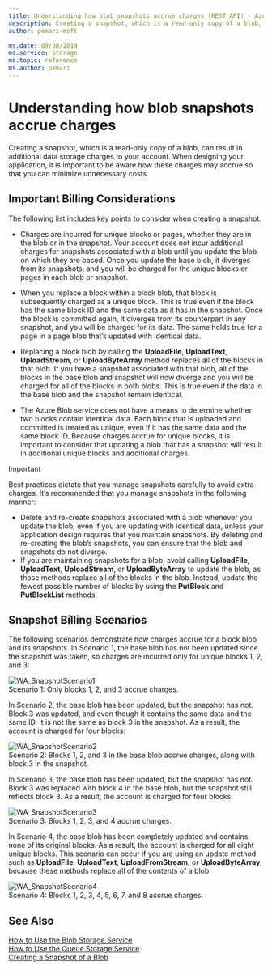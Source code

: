 ```yaml
---
title: Understanding how blob snapshots accrue charges (REST API) - Azure Storage
description: Creating a snapshot, which is a read-only copy of a blob, can result in additional data storage charges to your account. When designing your application, it is important to be aware how these charges may accrue so that you can minimize unnecessary costs.
author: pemari-msft

ms.date: 09/30/2019
ms.service: storage
ms.topic: reference
ms.author: pemari
---
```


# Understanding how blob snapshots accrue charges

Creating a snapshot, which is a read-only copy of a blob, can result in additional data storage charges to your account. When designing your application, it is important to be aware how these charges may accrue so that you can minimize unnecessary costs.  
  
## Important Billing Considerations  
 The following list includes key points to consider when creating a snapshot.  
  
-   Charges are incurred for unique blocks or pages, whether they are in the blob or in the snapshot. Your account does not incur additional charges for snapshots associated with a blob until you update the blob on which they are based. Once you update the base blob, it diverges from its snapshots, and you will be charged for the unique blocks or pages in each blob or snapshot.  
  
-   When you replace a block within a block blob, that block is subsequently charged as a unique block. This is true even if the block has the same block ID and the same data as it has in the snapshot. Once the block is committed again, it diverges from its counterpart in any snapshot, and you will be charged for its data. The same holds true for a page in a page blob that’s updated with identical data.  
  
-   Replacing a block blob by calling the **UploadFile**, **UploadText**, **UploadStream**, or **UploadByteArray** method replaces all of the blocks in that blob. If you have a snapshot associated with that blob, all of the blocks in the base blob and snapshot will now diverge and you will be charged for all of the blocks in both blobs. This is true even if the data in the base blob and the snapshot remain identical.  
  
-   The Azure Blob service does not have a means to determine whether two blocks contain identical data. Each block that is uploaded and committed is treated as unique, even if it has the same data and the same block ID. Because charges accrue for unique blocks, it is important to consider that updating a blob that has a snapshot will result in additional unique blocks and additional charges.  
  
> [!IMPORTANT]
>  Best practices dictate that you manage snapshots carefully to avoid extra charges. It’s recommended that you manage snapshots in the following manner:  
>   
>  -   Delete and re-create snapshots associated with a blob whenever you update the blob, even if you are updating with identical data, unless your application design requires that you maintain snapshots. By deleting and re-creating the blob’s snapshots, you can ensure that the blob and snapshots do not diverge.  
> -   If you are maintaining snapshots for a blob, avoid calling **UploadFile**, **UploadText**, **UploadStream**, or **UploadByteArray** to update the blob, as those methods replace all of the blocks in the blob. Instead, update the fewest possible number of blocks by using the **PutBlock** and **PutBlockList** methods.  
  
## Snapshot Billing Scenarios  
 The following scenarios demonstrate how charges accrue for a block blob and its snapshots. In Scenario 1, the base blob has not been updated since the snapshot was taken, so charges are incurred only for unique blocks 1, 2, and 3:  
  
 ![WA&#95;SnapshotScenario1](media/WA_SnapshotScenario1.png "WA_SnapshotScenario1")  
Scenario 1: Only blocks 1, 2, and 3 accrue charges.  
  
 In Scenario 2, the base blob has been updated, but the snapshot has not. Block 3 was updated, and even though it contains the same data and the same ID, it is not the same as block 3 in the snapshot. As a result, the account is charged for four blocks:  
  
 ![WA&#95;SnapshotScenario2](media/WA_SnapshotScenario2.png "WA_SnapshotScenario2")  
Scenario 2: Blocks 1, 2, and 3 in the base blob accrue charges, along with block 3 in the snapshot.  
  
 In Scenario 3, the base blob has been updated, but the snapshot has not. Block 3 was replaced with block 4 in the base blob, but the snapshot still reflects block 3. As a result, the account is charged for four blocks:  
  
 ![WA&#95;SnapshotScenario3](media/WA_SnapshotScenario3.png "WA_SnapshotScenario3")  
Scenario 3: Blocks 1, 2, 3, and 4 accrue charges.  
  
 In Scenario 4, the base blob has been completely updated and contains none of its original blocks. As a result, the account is charged for all eight unique blocks. This scenario can occur if you are using an update method such as **UploadFile**, **UploadText**, **UploadFromStream**, or **UploadByteArray**, because these methods replace all of the contents of a blob.  
  
 ![WA&#95;SnapshotScenario4](media/WA_SnapshotScenario4.png "WA_SnapshotScenario4")  
Scenario 4: Blocks 1, 2, 3, 4, 5, 6, 7, and 8 accrue charges.  
  
## See Also  
 [How to Use the Blob Storage Service](/azure/storage/blobs/storage-quickstart-blobs-dotnet/)   
 [How to Use the Queue Storage Service](/azure/storage/queues/storage-dotnet-how-to-use-queues)   
 [Creating a Snapshot of a Blob](Creating-a-Snapshot-of-a-Blob.md)
